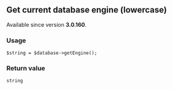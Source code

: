 Get current database engine (lowercase)
---------------------------------------

Available since version **3.0.160**.

### Usage

    $string = $database->getEngine();

### Return value

`string`

